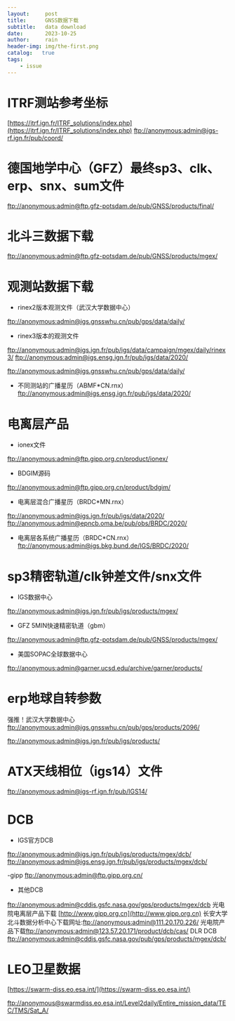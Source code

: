 ```yaml
---
layout:     post
title:      GNSS数据下载
subtitle:   data download
date:       2023-10-25
author:     rain
header-img: img/the-first.png
catalog:   true
tags:
    - issue
---
```


# ITRF测站参考坐标

[https://itrf.ign.fr/ITRF_solutions/index.php](https://itrf.ign.fr/ITRF_solutions/index.php)
[ftp://anonymous:admin@igs-rf.ign.fr/pub/coord/](ftp://anonymous:admin@igs-rf.ign.fr/pub/coord/)

# 德国地学中心（GFZ）最终sp3、clk、erp、snx、sum文件

[ftp://anonymous:admin@ftp.gfz-potsdam.de/pub/GNSS/products/final/](ftp://anonymous:admin@ftp.gfz-potsdam.de/pub/GNSS/products/final/)

# 北斗三数据下载

[ftp://anonymous:admin@ftp.gfz-potsdam.de/pub/GNSS/products/mgex/](ftp://anonymous:admin@ftp.gfz-potsdam.de/pub/GNSS/products/mgex/)

# 观测站数据下载

 - rinex2版本观测文件（武汉大学数据中心）

[ftp://anonymous:admin@igs.gnsswhu.cn/pub/gps/data/daily/](ftp://anonymous:admin@igs.gnsswhu.cn/pub/gps/data/daily/)

 - rinex3版本的观测文件

[ftp://anonymous:admin@igs.ign.fr/pub/igs/data/campaign/mgex/daily/rinex3/](ftp://anonymous:admin@igs.ign.fr/pub/igs/data/campaign/mgex/daily/rinex3/)
[ftp://anonymous:admin@igs.ensg.ign.fr/pub/igs/data/2020/](ftp://anonymous:admin@igs.ensg.ign.fr/pub/igs/data/2020/)

[ftp://anonymous:admin@igs.gnsswhu.cn/pub/gps/data/daily/](ftp://anonymous:admin@igs.gnsswhu.cn/pub/gps/data/daily/)

 - 不同测站的广播星历（ABMF*CN.rnx）
[ftp://anonymous:admin@igs.ensg.ign.fr/pub/igs/data/2020/](ftp://anonymous:admin@igs.ensg.ign.fr/pub/igs/data/2020/)

# 电离层产品

 - ionex文件

[ftp://anonymous:admin@ftp.gipp.org.cn/product/ionex/](ftp://anonymous:admin@ftp.gipp.org.cn/product/ionex/)

 - BDGIM源码

[ftp://anonymous:admin@ftp.gipp.org.cn/product/bdgim/](ftp://anonymous:admin@ftp.gipp.org.cn/product/bdgim/)

 - 电离层混合广播星历（BRDC*MN.rnx）

[ftp://anonymous:admin@igs.ign.fr/pub/igs/data/2020/](ftp://anonymous:admin@igs.ign.fr/pub/igs/data/2020/)
[ftp://anonymous:admin@epncb.oma.be/pub/obs/BRDC/2020/](ftp://anonymous:admin@epncb.oma.be/pub/obs/BRDC/2020/)
 - 电离层各系统广播星历（BRDC*CN.rnx）
[ftp://anonymous:admin@igs.bkg.bund.de/IGS/BRDC/2020/](ftp://anonymous:admin@igs.bkg.bund.de/IGS/BRDC/2020/)


# sp3精密轨道/clk钟差文件/snx文件

- IGS数据中心

[ftp://anonymous:admin@igs.ign.fr/pub/igs/products/mgex/](ftp://anonymous:admin@igs.ign.fr/pub/igs/products/mgex/)

 - GFZ 5MIN快速精密轨道（gbm）

[ftp://anonymous:admin@ftp.gfz-potsdam.de/pub/GNSS/products/mgex/](ftp://anonymous:admin@ftp.gfz-potsdam.de/pub/GNSS/products/mgex/)

 - 美国SOPAC全球数据中心

[ftp://anonymous:admin@garner.ucsd.edu/archive/garner/products/](ftp://anonymous:admin@garner.ucsd.edu/archive/garner/products/)


# erp地球自转参数

强推！武汉大学数据中心
[ftp://anonymous:admin@igs.gnsswhu.cn/pub/gps/products/2096/](ftp://anonymous:admin@igs.gnsswhu.cn/pub/gps/products/2096/)

[ftp://anonymous:admin@igs.ign.fr/pub/igs/products/](ftp://anonymous:admin@igs.ign.fr/pub/igs/products/)


# ATX天线相位（igs14）文件

[ftp://anonymous:admin@igs-rf.ign.fr/pub/IGS14/](ftp://anonymous:admin@igs-rf.ign.fr/pub/IGS14/)


# DCB

 - IGS官方DCB

[ftp://anonymous:admin@igs.ign.fr/pub/igs/products/mgex/dcb/](ftp://anonymous:admin@igs.ign.fr/pub/igs/products/mgex/dcb/)
[ftp://anonymous:admin@igs.ensg.ign.fr/pub/igs/products/mgex/dcb/](ftp://anonymous:admin@igs.ensg.ign.fr/pub/igs/products/mgex/dcb/)

-gipp
[ftp://anonymous:admin@ftp.gipp.org.cn/](ftp://anonymous:admin@ftp.gipp.org.cn/)
 - 其他DCB

[ftp://anonymous:admin@cddis.gsfc.nasa.gov/gps/products/mgex/dcb](ftp://anonymous:admin@cddis.gsfc.nasa.gov/gps/products/mgex/dcb)
光电院电离层产品下载 [http://www.gipp.org.cn](http://www.gipp.org.cn)
长安大学北斗数据分析中心下载网址:[ftp://anonymous:admin@111.20.170.226/](ftp://anonymous:admin@111.20.170.226/)
光电院产品下载[ftp://anonymous:admin@123.57.20.171/product/dcb/cas/](ftp://anonymous:admin@123.57.20.171/product/dcb/cas/)
DLR DCB [ftp://anonymous:admin@cddis.gsfc.nasa.gov/pub/gps/products/mgex/dcb/](ftp://anonymous:admin@cddis.gsfc.nasa.gov/pub/gps/products/mgex/dcb/)

# LEO卫星数据
[https://swarm-diss.eo.esa.int/](https://swarm-diss.eo.esa.int/)

[ftp://anonymous@swarmdiss.eo.esa.int/Level2daily/Entire_mission_data/TEC/TMS/Sat_A/](ftp://anonymous@swarm-diss.eo.esa.int/Level2daily/Entire_mission_data/TEC/TMS/Sat_A/)

